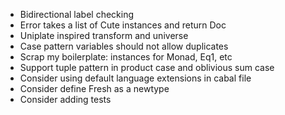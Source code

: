 - Bidirectional label checking
- Error takes a list of Cute instances and return Doc
- Uniplate inspired transform and universe
- Case pattern variables should not allow duplicates
- Scrap my boilerplate: instances for Monad, Eq1, etc
- Support tuple pattern in product case and oblivious sum case
- Consider using default language extensions in cabal file
- Consider define Fresh as a newtype
- Consider adding tests
